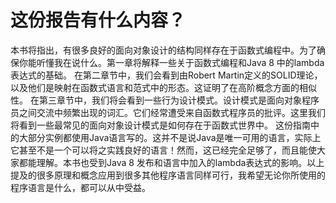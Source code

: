 # 这份报告有什么内容？

本书将指出，有很多良好的面向对象设计的结构同样存在于函数式编程中。为了确保你能听懂我在说什么。第一章将解释一些关于函数式编程和Java 8 中的lambda表达式的基础。
在第二章节中，我们会看到由Robert Martin定义的SOLID理论，以及他们是映射在函数式语言和范式中的形态。这证明了在高阶概念方面的相似性。
在第三章节中，我们将会看到一些行为设计模式。设计模式是面向对象程序员之间交流中频繁出现的词汇。它们经常遭受来自函数式程序员的批评。这里我们将看到一些最常见的面向对象设计模式是如何存在于函数式世界中。
这份指南中的大部分实例都使用Java语言写的。这并不是说Java是唯一可用的语言，实际上它甚至不是一个可以将之实践良好的语言！然而，这已经完全足够了，而且能使大家都能理解。本书也受到Java 8 发布和语言中加入的lambda表达式的影响。以上提及的很多原理和概念应用到很多其他程序语言同样可行，我希望无论你所使用的程序语言是什么，都可以从中受益。
